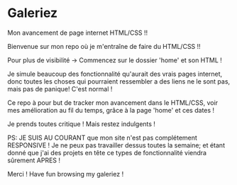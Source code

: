 # Galeriez
Mon avancement de page internet HTML/CSS !!


Bienvenue sur mon repo où je m'entraîne de faire du HTML/CSS !!

Pour plus de visibilité -> Commencez sur le dossier 'home' et son HTML !

Je simule beaucoup des fonctionnalité qu'aurait des vrais pages internet, donc toutes les choses qui pourraient ressembler a des liens
ne le sont pas, mais pas de panique! C'est normal !

Ce repo à pour but de tracker mon avancement dans le HTML/CSS, voir mes amélioration au fil du temps, grâce à la page 'home' et ces dates !

Je prends toutes critique ! Mais restez indulgents !

PS: JE SUIS AU COURANT que mon site n'est pas complétement RESPONSIVE ! Je ne peux pas travailler dessus toutes la semaine; et étant donné que j'ai des projets en tête ce types de fonctionnalité viendra sûrement APRES !

Merci ! Have fun browsing my galeriez !
